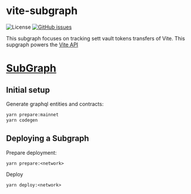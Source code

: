 # vite-subgraph

![License](https://img.shields.io/badge/license-MIT-green)
[![GitHub issues](https://img.shields.io/github/issues/binsta/vite-subgraph.svg?style=flat-rounded)](https://github.com/binsta/vite-subgraph)

This subgraph focuses on tracking sett vault tokens transfers of Vite. This supgraph powers the [Vite API](https://docs.vite.org/)

# [SubGraph](https://api.thegraph.com/subgraphs/name/binsta/vitesubgraph)

## Initial setup

Generate graphql entities and contracts:

```bash
yarn prepare:mainnet
yarn codegen
```

## Deploying a Subgraph

Prepare deployment:

```
yarn prepare:<network>
```

Deploy

```
yarn deploy:<network>
```
